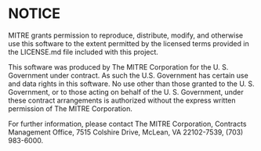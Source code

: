 # NOTICE
 
MITRE grants permission to reproduce, distribute, modify, and otherwise use this software to the extent permitted by the licensed terms provided in the LICENSE.md file included with this project.
 
This software was produced by The MITRE Corporation for the U. S. Government under contract. As such the U.S. Government has certain use and data rights in this software. No use other than those granted to the U. S. Government, or to those acting on behalf of the U. S. Government, under these contract arrangements is authorized without the express written permission of The MITRE Corporation.
 
For further information, please contact The MITRE Corporation, Contracts Management Office, 7515 Colshire Drive, McLean, VA 22102-7539, (703) 983-6000.